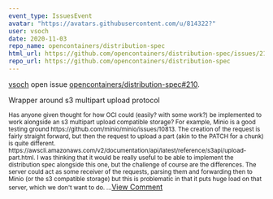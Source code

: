 ```yaml
---
event_type: IssuesEvent
avatar: "https://avatars.githubusercontent.com/u/814322?"
user: vsoch
date: 2020-11-03
repo_name: opencontainers/distribution-spec
html_url: https://github.com/opencontainers/distribution-spec/issues/210
repo_url: https://github.com/opencontainers/distribution-spec
---
```


<a href='https://github.com/vsoch' target='_blank'>vsoch</a> open issue <a href='https://github.com/opencontainers/distribution-spec/issues/210' target='_blank'>opencontainers/distribution-spec#210</a>.

<p>Wrapper around s3 multipart upload protocol</p><small>Has anyone given thought for how OCI could (easily? with some work?) be implemented to work alongside an s3 multipart upload compatible storage? For example, Minio is a good testing ground https://github.com/minio/minio/issues/10813. The creation of the request is fairly straight forward, but then the request to upload a part (akin to the PATCH for a chunk) is quite different. https://awscli.amazonaws.com/v2/documentation/api/latest/reference/s3api/upload-part.html. I was thinking that it would be really useful to be able to implement the distribution spec alongside this one, but the challenge of course are the differences. The server could act as some receiver of the requests, parsing them and forwarding then to Minio (or the s3 compatible storage) but this is problematic in that it puts huge load on that server, which we don't want to do....</small><a href='https://github.com/opencontainers/distribution-spec/issues/210' target='_blank'>View Comment</a>